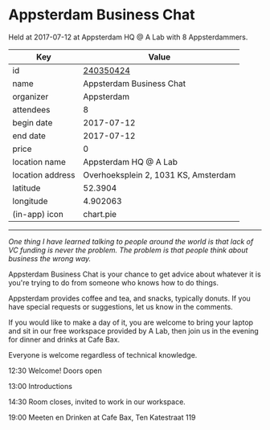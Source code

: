 # Appsterdam Business Chat
Held at 2017-07-12 at Appsterdam HQ @ A Lab with 8 Appsterdammers.
        
|Key|Value
|---|---|
|id|[240350424](https://www.meetup.com/appsterdam/events/240350424/)|
|name|Appsterdam Business Chat|
|organizer|Appsterdam|
|attendees|8|
|begin date|2017-07-12|
|end date|2017-07-12|
|price|0|
|location name|Appsterdam HQ @ A Lab|
|location address|Overhoeksplein 2, 1031 KS, Amsterdam|
|latitude|52.3904|
|longitude|4.902063|
|(in-app) icon|chart.pie|

---

*One thing I have learned talking to people around the world is that lack of VC funding is never the problem. The problem is that people think about business the wrong way.*

Appsterdam Business Chat is your chance to get advice about whatever it is you're trying to do from someone who knows how to do things.

Appsterdam provides coffee and tea, and snacks, typically donuts. If you have special requests or suggestions, let us know in the comments.

If you would like to make a day of it, you are welcome to bring your laptop and sit in our free workspace provided by A Lab, then join us in the evening for dinner and drinks at Cafe Bax.

Everyone is welcome regardless of technical knowledge.

12:30 Welcome! Doors open

13:00 Introductions

14:30 Room closes, invited to work in our workspace.

19:00 Meeten en Drinken at Cafe Bax, Ten Katestraat 119


